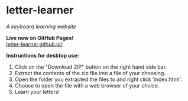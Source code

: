# letter-learner

*A keyboard learning website*

**Live now on GitHub Pages!**
<br>
[letter-learner.github.io/](http://letter-learner.github.io/)


**Instructions for desktop use:**

1. Click on the "Download ZIP" button on the right hand side bar.
2. Extract the contents of the zip file into a file of your choosing.
3. Open the folder you extracted the files to and right click 'index.html'.
4. Choose to open the file with a web browser of your choice.
5. Learn your letters!
